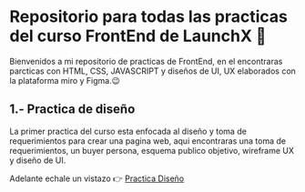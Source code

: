 # Repositorio para todas las practicas del curso FrontEnd de LaunchX :rocket:
Bienvenidos a mi repositorio de practicas de FrontEnd, en el encontraras parcticas con HTML, CSS, JAVASCRIPT y diseños de UI, UX elaborados con la plataforma miro y Figma.:wink:	

## 1.- Practica de diseño 
La primer practica del curso esta enfocada al diseño y toma de requerimientos para crear una pagina web, aqui encontraras una toma de requerimientos, un buyer persona, esquema publico objetivo, wireframe UX y diseño de UI.

Adelante echale un vistazo :point_right: [Practica Diseño](./Ejemplo%201/Ejemplo%201.html)
